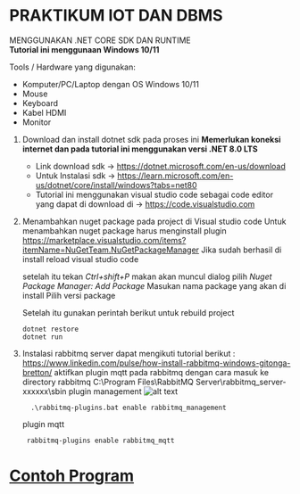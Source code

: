 # PRAKTIKUM IOT DAN DBMS
MENGGUNAKAN .NET CORE SDK DAN RUNTIME   
**Tutorial ini menggunaan Windows 10/11**

Tools / Hardware yang digunakan: 
- Komputer/PC/Laptop dengan OS Windows 10/11
- Mouse
- Keyboard
- Kabel HDMI 
- Monitor

1. Download dan install dotnet sdk pada proses ini **Memerlukan koneksi internet dan pada tutorial ini menggunakan versi .NET 8.0 LTS**
    - Link download sdk -> https://dotnet.microsoft.com/en-us/download
    - Untuk Instalasi sdk -> https://learn.microsoft.com/en-us/dotnet/core/install/windows?tabs=net80
    - Tutorial ini menggunakan visual studio code sebagai code editor yang dapat di download di -> https://code.visualstudio.com
      
    
         
2. Menambahkan nuget package pada project di Visual studio code
      Untuk menambahkan nuget package harus menginstall plugin https://marketplace.visualstudio.com/items?itemName=NuGetTeam.NuGetPackageManager
      Jika sudah berhasil di install reload visual studio code
      
      setelah itu tekan *Ctrl+shift+P* makan akan muncul dialog pilih *Nuget Package Manager: Add Package*
      Masukan nama package yang akan di install
      Pilih versi package
      
      Setelah itu gunakan perintah berikut untuk rebuild project
      ```
      dotnet restore
      dotnet run
      ```

2. Instalasi rabbitmq server dapat mengikuti tutorial berikut : https://www.linkedin.com/pulse/how-install-rabbitmq-windows-gitonga-bretton/
   aktifkan plugin mqtt pada rabbitmq dengan cara masuk ke directory rabbitmq C:\Program Files\RabbitMQ Server\rabbitmq_server-xxxxxx\sbin
   plugin management
   ![alt text]([http://url/to/img.png](https://media.licdn.com/dms/image/D4D12AQH99RpRDtvowQ/article-inline_image-shrink_1500_2232/0/1695803035859?e=1709769600&v=beta&t=upbGDpqBtXiwxRHrKJ0P_OiETPlwFirGK_bC2nHZxR0))
   
    ```
      .\rabbitmq-plugins.bat enable rabbitmq_management
      ```
   plugin mqtt
   
     ```
      rabbitmq-plugins enable rabbitmq_mqtt
      ```
         
         
# [**Contoh Program**](https://github.com/nurmanhariyanto/absensi-iot)

         
          
